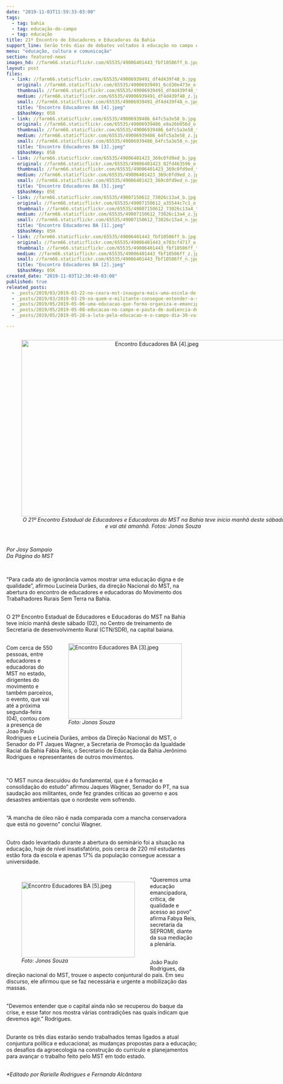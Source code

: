 ```yaml
---
date: "2019-11-03T11:59:33-03:00"
tags:
  - tag: bahia
  - tag: educação-do-campo
  - tag: educação
title: 21º Encontro de Educadores e Educadoras da Bahia
support_line: Serão três dias de debates voltados à educação no campo e seus desafios
menu: "educação, cultura e comunicação"
section: featured-news
images_hd: //farm66.staticflickr.com/65535/49006401443_fbf10506ff_b.jpg
layout: post
files:
  - link: //farm66.staticflickr.com/65535/49006939491_df4d439f48_b.jpg
    original: //farm66.staticflickr.com/65535/49006939491_6cd30e473e_o.jpg
    thumbnail: //farm66.staticflickr.com/65535/49006939491_df4d439f48_t.jpg
    medium: //farm66.staticflickr.com/65535/49006939491_df4d439f48_z.jpg
    small: //farm66.staticflickr.com/65535/49006939491_df4d439f48_n.jpg
    title: "Encontro Educadores BA [4].jpeg"
    $$hashKey: 058
  - link: //farm66.staticflickr.com/65535/49006939486_64fc5a3e58_b.jpg
    original: //farm66.staticflickr.com/65535/49006939486_e8a26b056d_o.jpg
    thumbnail: //farm66.staticflickr.com/65535/49006939486_64fc5a3e58_t.jpg
    medium: //farm66.staticflickr.com/65535/49006939486_64fc5a3e58_z.jpg
    small: //farm66.staticflickr.com/65535/49006939486_64fc5a3e58_n.jpg
    title: "Encontro Educadores BA [3].jpeg"
    $$hashKey: 05B
  - link: //farm66.staticflickr.com/65535/49006401423_369c0fd9ed_b.jpg
    original: //farm66.staticflickr.com/65535/49006401423_82fd463596_o.jpg
    thumbnail: //farm66.staticflickr.com/65535/49006401423_369c0fd9ed_t.jpg
    medium: //farm66.staticflickr.com/65535/49006401423_369c0fd9ed_z.jpg
    small: //farm66.staticflickr.com/65535/49006401423_369c0fd9ed_n.jpg
    title: "Encontro Educadores BA [5].jpeg"
    $$hashKey: 05E
  - link: //farm66.staticflickr.com/65535/49007150612_73026c13a4_b.jpg
    original: //farm66.staticflickr.com/65535/49007150612_a35544c7c1_o.jpg
    thumbnail: //farm66.staticflickr.com/65535/49007150612_73026c13a4_t.jpg
    medium: //farm66.staticflickr.com/65535/49007150612_73026c13a4_z.jpg
    small: //farm66.staticflickr.com/65535/49007150612_73026c13a4_n.jpg
    title: "Encontro Educadores BA [1].jpeg"
    $$hashKey: 05H
  - link: //farm66.staticflickr.com/65535/49006401443_fbf10506ff_b.jpg
    original: //farm66.staticflickr.com/65535/49006401443_e703cf4717_o.jpg
    thumbnail: //farm66.staticflickr.com/65535/49006401443_fbf10506ff_t.jpg
    medium: //farm66.staticflickr.com/65535/49006401443_fbf10506ff_z.jpg
    small: //farm66.staticflickr.com/65535/49006401443_fbf10506ff_n.jpg
    title: "Encontro Educadores BA [2].jpeg"
    $$hashKey: 05K
created_date: "2019-11-03T12:30:40-03:00"
published: true
releated_posts:
  - _posts/2019/03/2019-03-22-no-ceara-mst-inaugura-mais-uma-escola-de-ensino-medio-do-campo.md
  - _posts/2019/03/2019-03-29-so-quem-e-militante-consegue-entender-a-solidariedade-entre-os-povos.md
  - _posts/2019/05/2019-05-06-uma-educacao-que-forma-organiza-e-emancipa.md
  - _posts/2019/05/2019-05-08-educacao-no-campo-e-pauta-de-audiencia-do-mst-com-governo-gaucho.md
  - _posts/2019/05/2019-05-28-a-luta-pela-educacao-e-o-campo-dia-30-vai-ser-maior.md

---
```

<div style="text-align:center">
<figure class="image" style="display:inline-block"><img alt="Encontro Educadores BA [4].jpeg" height="467" src="//farm66.staticflickr.com/65535/49006939491_df4d439f48_b.jpg" width="700" />
<figcaption><em>O 21&ordm; Encontro Estadual de Educadores e Educadoras do MST na Bahia teve in&iacute;cio manh&atilde; deste s&aacute;bado e vai at&eacute; amanh&atilde;.&nbsp;Fotos: Jonas Souza&nbsp;</em></figcaption>
</figure>
</div>

<p><br />
<em>Por Josy Sampaio<br />
Da P&aacute;gina do MST</em></p>

<p>&nbsp;</p>

<p>&quot;Para cada ato de ignor&acirc;ncia vamos mostrar uma educa&ccedil;&atilde;o digna e de qualidade&rdquo;, afirmou Lucineia Dur&atilde;es, da dire&ccedil;&atilde;o Nacional do MST, na abertura do encontro de educadores e educadoras do Movimento dos Trabalhadores Rurais Sem Terra na Bahia.<br />
&nbsp;</p>

<p>O 21&ordm; Encontro Estadual de Educadores e Educadoras do MST na Bahia teve in&iacute;cio manh&atilde; deste s&aacute;bado (02), no Centro de treinamento de Secretaria de desenvolvimento Rural (CTN/SDR), na capital baiana.</p>

<figure class="image" style="float:right"><img alt="Encontro Educadores BA [3].jpeg" height="200" src="//farm66.staticflickr.com/65535/49006939486_64fc5a3e58_b.jpg" width="300" />
<figcaption><em>Foto: Jonas Souza&nbsp;</em></figcaption>
</figure>

<p><br />
Com cerca de 550 pessoas, entre educadores e educadoras do MST no estado, dirigentes do movimento e tamb&eacute;m parceiros, o evento, que vai at&eacute; a pr&oacute;xima segunda-feira (04), contou com a presen&ccedil;a de Joao Paulo Rodrigues e Lucineia Dur&atilde;es, ambos da Dire&ccedil;&atilde;o Nacional do MST, o Senador do PT Jaques Wagner, a Secretaria de Promo&ccedil;&atilde;o da Igualdade Racial da Bahia F&aacute;bia Reis, o Secretario de Educa&ccedil;&atilde;o da Bahia Jer&ocirc;nimo Rodrigues e representantes de outros movimentos.</p>

<p>&nbsp;</p>

<p>&quot;O MST nunca descuidou do fundamental, que &eacute; a forma&ccedil;&atilde;o e consolida&ccedil;&atilde;o do estudo&rdquo; afirmou Jaques Wagner, Senador do PT, na sua sauda&ccedil;&atilde;o aos militantes, onde fez grandes cr&iacute;ticas ao governo e aos desastres ambientais que o nordeste vem sofrendo.&nbsp;&nbsp;</p>

<p><br />
&ldquo;A mancha de &oacute;leo n&atilde;o &eacute; nada comparada com a mancha conservadora que est&aacute; no governo&quot; conclui Wagner.</p>

<div>
<p><br />
Outro dado levantado durante a abertura do semin&aacute;rio foi a&nbsp;situa&ccedil;&atilde;o na educa&ccedil;&atilde;o, hoje de&nbsp;n&iacute;vel insatisfat&oacute;rio, pois cerca de 220 mil estudantes est&atilde;o fora da escola&nbsp;e apenas 17% da popula&ccedil;&atilde;o consegue acessar a universidade.<br />
&nbsp;</p>

<div>
<figure class="image" style="float:left"><img alt="Encontro Educadores BA [5].jpeg" height="200" src="//farm66.staticflickr.com/65535/49006401423_369c0fd9ed_b.jpg" width="300" />
<figcaption><em>Foto: Jonas Souza&nbsp;</em></figcaption>
</figure>
&quot;Queremos uma educa&ccedil;&atilde;o emancipadora, cr&iacute;tica, de qualidade e acesso ao povo&rdquo; afirma Fabya Reis, secretaria da SEPROMI, diante da sua media&ccedil;&atilde;o a plen&aacute;ria.

<p><br />
Jo&atilde;o Paulo Rodrigues, da dire&ccedil;&atilde;o nacional do MST, trouxe o aspecto conjuntural do pa&iacute;s. Em seu discurso, ele afirmou que se faz necess&aacute;ria e urgente a mobiliza&ccedil;&atilde;o das massas.<br />
&nbsp;</p>
&quot;Devemos entender que o capital ainda n&atilde;o se recuperou do baque da crise, e esse fator nos mostra v&aacute;rias contradi&ccedil;&otilde;es nas quais indicam que devemos agir.&rdquo; Rodrigues.

<p><br />
Durante os tr&ecirc;s dias estar&atilde;o sendo trabalhados temas ligados a atual conjuntura pol&iacute;tica&nbsp;e educacional; as mudan&ccedil;as propostas para a educa&ccedil;&atilde;o; os desafios da agroecologia na constru&ccedil;&atilde;o do curr&iacute;culo e planejamentos para avan&ccedil;ar o trabalho feito pelo MST em todo estado.</p>
</div>

<p><br />
<em>*Editado por Rarielle Rodrigues e Fernanda Alc&acirc;ntara</em></p>
</div>

<p>&nbsp;</p>
